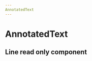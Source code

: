 ```yaml
---
AnnotatedText
---
```


# AnnotatedText

<script setup>
import {
  AnnotatedText,
  Debugger,
  UserActionState,
} from "../../src";
import { lines } from '../demo/line';
import { annotations } from '../demo/annotations';


const  onMouseDown=(e, payload) =>{
 console.log('mouse Down', e, payload);
}

function onMouseMove(e, payload) {
 console.log('mouse Move', e, payload);
}

const annot = annotations;
const textLines = lines
</script>

## Line read only component
<AnnotatedText
    key="text"
    :component-id="'1'" 
    :annotations="annot"
    :lines="textLines"
/>

<style module>
.button {
  color: red;
  font-weight: bold;
}
</style>